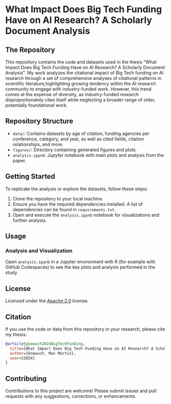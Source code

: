 # What Impact Does Big Tech Funding Have on AI Research? A Scholarly Document Analysis

## The Repository

This repository contains the code and datasets used in the thesis "What Impact Does Big Tech Funding Have on AI Research? A Scholarly Document Analysis". My work analyzes the citational impact of Big Tech funding on
AI research through a set of comprehensive analyses of citational patterns in scientific literature,highlighting growing tendency within the AI research community to engage with industry-funded work. However, this trend comes at the expense of diversity, as industry-funded research disproportionately cites itself while neglecting a broader range of older, potentially foundational work.

## Repository Structure

- `data/`: Contains datasets by age of citation, funding agencies per conference, category, and year, as well as cited fields, citation relationships, and more.
- `figures/`: Directory containing generated figures and plots.
- `analysis.ipynb`: Jupyter notebook with main plots and analysis from the paper.

## Getting Started

To replicate the analysis or explore the datasets, follow these steps:

1. Clone the repository to your local machine.
2. Ensure you have the required dependencies installed. A list of dependencies can be found in `requirements.txt`.
3. Open and execute the `analysis.ipynb` notebook for visualizations and further analysis.

## Usage

### Analysis and Visualization

Open `analysis.ipynb` in a Jupyter environment with R (for example with GitHub Codespaces) to see the key plots and analysis performed in the study.

## License

Licensed under the [Apache 2.0](LICENSE.txt) license.

## Citation

If you use the code or data from this repository in your research, please cite my thesis:

```bibtex
@article{gnewuch2024BigTechFunding,
  title={What Impact Does Big Tech Funding Have on AI Research? A Scholarly Document Analysis},
  author={Gnewuch, Max Martin},
  year={2024}
}
```

## Contributing

Contributions to this project are welcome! Please submit issues and pull requests with any suggestions, corrections, or enhancements.